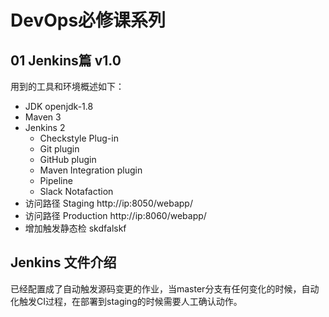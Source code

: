 # DevOps必修课系列

## 01 Jenkins篇 v1.0

用到的工具和环境概述如下：

* JDK openjdk-1.8
* Maven 3
* Jenkins 2
    * Checkstyle Plug-in
    * Git plugin
    * GitHub plugin
    * Maven Integration plugin
    * Pipeline
    * Slack Notafaction
* 访问路径  Staging http://ip:8050/webapp/
* 访问路径  Production http://ip:8060/webapp/
* 增加触发静态检 skdfalskf


## Jenkins 文件介绍

已经配置成了自动触发源码变更的作业，当master分支有任何变化的时候，自动化触发CI过程，在部署到staging的时候需要人工确认动作。
